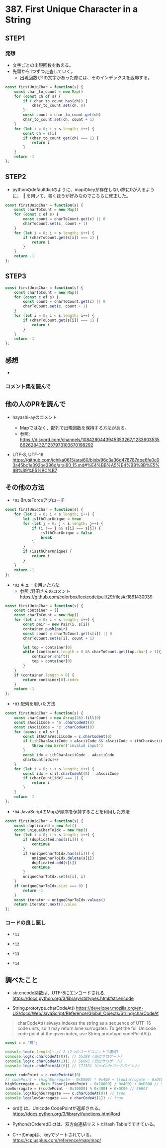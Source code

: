# 387. First Unique Character in a String

## STEP1

### 発想
* 文字ごとの出現回数を数える。
* 先頭から1つずつ走査していく。
  * 出現回数が1の文字があった際には、そのインデックスを返却する。

```javascript
const firstUniqChar = function(s) {
    const char_to_count = new Map()
    for (const ch of s) {
        if (!char_to_count.has(ch)) {
            char_to_count.set(ch, 0)
        }
        const count = char_to_count.get(ch)
        char_to_count.set(ch, count + 1)
    }
    for (let i = 0; i < s.length; i++) {
        const ch = s[i]
        if (char_to_count.get(ch) === 1) {
            return i
        }
    }
    return -1
};
```

## STEP2

* pythonのdefaultdictのように、mapのkeyが存在しない際に0が入るように、
|| を用いて、書くほうが好みなのでこちらに修正した。

```javascript
const firstUniqChar = function(s) {
    const charToCount = new Map()
    for (const c of s) {
        const count = charToCount.get(c) || 0
        charToCount.set(c, count + 1)
    }
    for (let i = 0; i < s.length; i++) {
        if (charToCount.get(s[i]) === 1) {
            return i
        }
    }
    return -1
};
```

## STEP3

```javascript
const firstUniqChar = function(s) {
    const charToCount = new Map()
    for (const c of s) {
        const count = charToCount.get(c) || 0
        charToCount.set(c, count + 1)
    }
    for (let i = 0; i < s.length; i++) {
        if (charToCount.get(s[i]) === 1) {
            return i
        }
    }
    return -1
};
```

## 感想

* 

### コメント集を読んで

## 他の人のPRを読んで

* hayashi-ayのコメント
  * Mapではなく、配列で出現回数を保持する方法がある。
  * 参照: https://discord.com/channels/1084280443945353267/1233603535862628432/1237973103670198292

* UTF-8, UTF-16
https://github.com/ichika0615/arai60/blob/96c3a36d478787dbe6fe0c03a45bc1e392be386d/arai60_15.md#%E4%BB%A5%E4%B8%8B%E5%8B%89%E5%BC%B7

## その他の方法

* `*01` BruteForceアプローチ

```javascript
const firstUniqChar = function(s) {
    for (let i = 0; i < s.length; i++) {
        let isIthCharUnique = true
        for (let j = 0; j < s.length; j++) {
            if (i !== j && s[i] === s[j]) {
                isIthCharUnique = false
                break
            }
        }
        if (isIthCharUnique) {
            return i
        }
    }
    return -1
};
```

* `*02` キューを用いた方法 
  * 参照 :野田さんのコメント https://github.com/colorbox/leetcode/pull/29/files#r1861430039

```javascript
const firstUniqChar = function(s) {
    const container = []
    const charToCount = new Map()
    for (let i = 0; i < s.length; i++) {
        const pair = new Pair(i, s[i])
        container.push(pair)
        const count = charToCount.get(s[i]) || 0
        charToCount.set(s[i], count + 1)

        let top = container[0]
        while (container.length > 0 && charToCount.get(top.char) > 1){
            container.shift()
            top = container[0]
        }
    }
    if (container.length > 0) {
        return container[0].index
    }
    return -1
};
```

* `*03` 配列を用いた方法

```javascript
const firstUniqChar = function(s) {
    const charCount = new Array(26).fill(0)
    const aAsciiCode = 'a'.charCodeAt(0)
    const zAsciiCode = 'z'.charCodeAt(0)
    for (const c of s) {
        const ithCharAsciiCode = c.charCodeAt(0)
        if (ithCharAsciiCode < aAsciiCode && zAsciiCode < ithCharAsciiCode) {
            throw new Error('invalid input')
        }
        const idx = ithCharAsciiCode - aAsciiCode
        charCount[idx]++
    }
    for (let i = 0; i < s.length; i++) {
        const idx = s[i].charCodeAt(0) - aAsciiCode
        if (charCount[idx] === 1) {
            return i
        }
    }
    return -1
};
```

* `*04` JavaScriptのMapが順序を保持することを利用した方法

```javascript
const firstUniqChar = function(s) {
    const duplicated = new Set()
    const uniqueCharToIdx = new Map()
    for (let i = 0; i < s.length; i++) {
        if (duplicated.has(s[i])) {
            continue
        }
        if (uniqueCharToIdx.has(s[i])) {
            uniqueCharToIdx.delete(s[i])
            duplicated.add(s[i])
            continue
        }
        uniqueCharToIdx.set(s[i], i)
    }
    if (uniqueCharToIdx.size === 0) {
        return -1
    }
    const iterator = uniqueCharToIdx.values()
    return iterator.next().value
};
```

### コードの良し悪し

* `*11`

* `*12`

* `*13`

* `*14`

## 調べたこと

* str.encode関数は、UTF-8にエンコードされる.
  https://docs.python.org/3/library/stdtypes.html#str.encode

* String.prototype.charCodeAt() https://developer.mozilla.org/en-US/docs/Web/JavaScript/Reference/Global_Objects/String/charCodeAt

> charCodeAt() always indexes the string as a sequence of UTF-16 code units,
> so it may return lone surrogates. To get the full Unicode code point
> at the given index, use String.prototype.codePointAt().

```javascript
const c = "𩸽";

console.log(c.length); // 2 (2つのコードユニットで構成)
console.log(c.charCodeAt(0)); // 55399 (高位サロゲート)
console.log(c.charCodeAt(1)); // 56893 (低位サロゲート)
console.log(c.codePointAt(0)) // 171581 (UniCodeコードポイント)

const codePoint = c.codePointAt(0)
// codePoint = (highSurrogate - 0xD800) * 0x400 + (lowSurrogate - 0xDC00) + 0x10000
highSurrogate = Math.floor((codePoint - 0x10000) / 0x400) + 0xD800 // 55399
lowSurrogate = ((codePoint - 0x10000) % 0x400) + 0xDC00 // 56893
console.log(highSurrogate === c.charCodeAt(0)) // true
console.log(lowSurrogate === c.charCodeAt(1)) // true
```

* ord() は、Unicode CodePointが返却される。
https://docs.python.org/3/library/functions.html#ord

* PythonのOrderedDictは、双方向連結リストとHash Tableでできている。 

* C++のmapは、keyでソートされている。
  https://cplusplus.com/reference/map/map/
